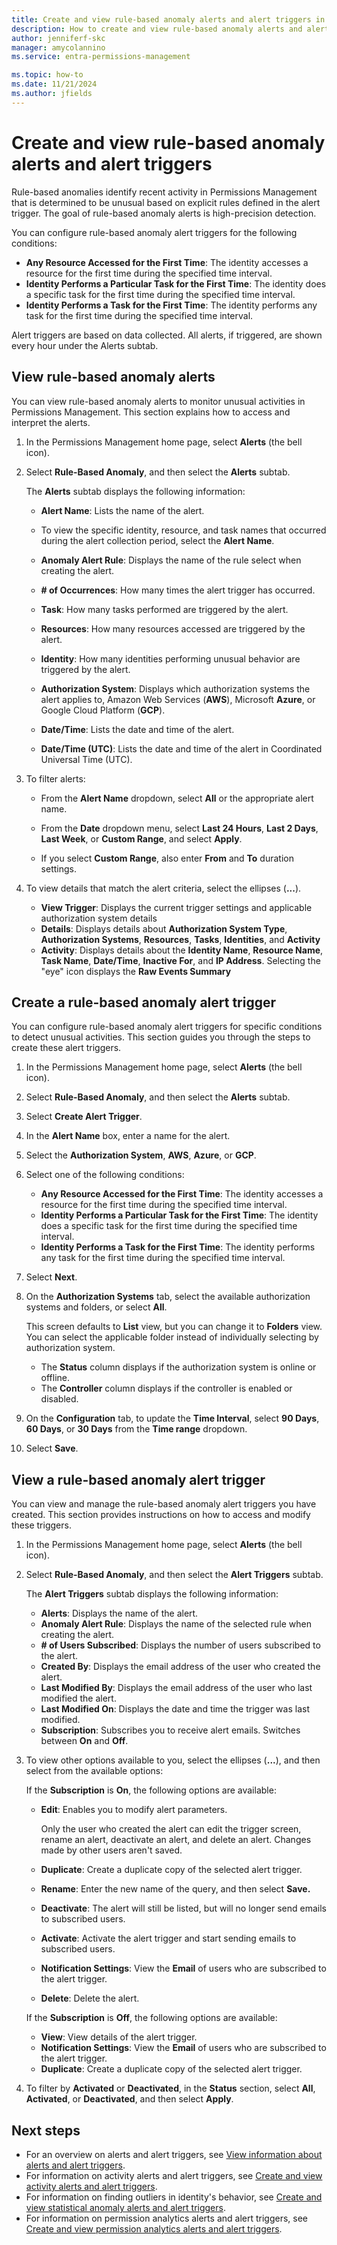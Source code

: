 ```yaml
---
title: Create and view rule-based anomaly alerts and alert triggers in Permissions Management
description: How to create and view rule-based anomaly alerts and alert triggers in Permissions Management.
author: jenniferf-skc
manager: amycolannino
ms.service: entra-permissions-management

ms.topic: how-to
ms.date: 11/21/2024
ms.author: jfields
---
```


# Create and view rule-based anomaly alerts and alert triggers

Rule-based anomalies identify recent activity in Permissions Management that is determined to be unusual based on explicit rules defined in the alert trigger. The goal of rule-based anomaly alerts is high-precision detection.

You can configure rule-based anomaly alert triggers for the following conditions:
- **Any Resource Accessed for the First Time**: The identity accesses a resource for the first time during the specified time interval.
- **Identity Performs a Particular Task for the First Time**: The identity does a specific task for the first time during the specified time interval.
- **Identity Performs a Task for the First Time**: The identity performs any task for the first time during the specified time interval.

Alert triggers are based on data collected. All alerts, if triggered, are shown every hour under the Alerts subtab.

## View rule-based anomaly alerts
You can view rule-based anomaly alerts to monitor unusual activities in Permissions Management. This section explains how to access and interpret the alerts.

1. In the Permissions Management home page, select **Alerts** (the bell icon).
1. Select **Rule-Based Anomaly**, and then select the **Alerts** subtab.

    The **Alerts** subtab displays the following information:

      - **Alert Name**: Lists the name of the alert.

      - To view the specific identity, resource, and task names that occurred during the alert collection period, select the **Alert Name**.

      - **Anomaly Alert Rule**: Displays the name of the rule select when creating the alert.
      - **# of Occurrences**: How many times the alert trigger has occurred.
      - **Task**: How many tasks performed are triggered by the alert.
      - **Resources**: How many resources accessed are triggered by the alert.
      - **Identity**: How many identities performing unusual behavior are triggered by the alert.
      - **Authorization System**: Displays which authorization systems the alert applies to, Amazon Web Services (**AWS**), Microsoft **Azure**, or Google Cloud Platform (**GCP**).
      - **Date/Time**: Lists the date and time of the alert.
      - **Date/Time (UTC)**: Lists the date and time of the alert in Coordinated Universal Time (UTC).


1. To filter alerts:

    - From the **Alert Name** dropdown, select **All** or the appropriate alert name.
    - From the **Date** dropdown menu, select **Last 24 Hours**, **Last 2 Days**, **Last Week**, or **Custom Range**, and select **Apply**.

     - If you select **Custom Range**, also enter **From** and **To** duration settings.
1. To view details that match the alert criteria, select the ellipses (**...**).

     - **View Trigger**: Displays the current trigger settings and applicable authorization system details
     - **Details**: Displays details about **Authorization System Type**, **Authorization Systems**, **Resources**, **Tasks**, **Identities**, and **Activity**
     - **Activity**: Displays details about the **Identity Name**, **Resource Name**, **Task Name**, **Date/Time**, **Inactive For**, and **IP Address**. Selecting the "eye" icon displays the **Raw Events Summary**

## Create a rule-based anomaly alert trigger
You can configure rule-based anomaly alert triggers for specific conditions to detect unusual activities. This section guides you through the steps to create these alert triggers.

1. In the Permissions Management home page, select **Alerts** (the bell icon).
1. Select **Rule-Based Anomaly**, and then select the **Alerts** subtab.
1. Select **Create Alert Trigger**.

1. In the **Alert Name** box, enter a name for the alert.
1. Select the **Authorization System**, **AWS**, **Azure**, or **GCP**.
1. Select one of the following conditions:
      - **Any Resource Accessed for the First Time**: The identity accesses a resource for the first time during the specified time interval.
      - **Identity Performs a Particular Task for the First Time**: The identity does a specific task for the first time during the specified time interval.
      - **Identity Performs a Task for the First Time**: The identity performs any task for the first time during the specified time interval.
1. Select **Next**.
1. On the **Authorization Systems** tab, select the available authorization systems and folders, or select **All**.

    This screen defaults to **List** view, but you can change it to **Folders** view. You can select the applicable folder instead of individually selecting by authorization system.

      - The **Status** column displays if the authorization system is online or offline.
      - The **Controller** column displays if the controller is enabled or disabled.

1. On the **Configuration** tab, to update the **Time Interval**, select **90 Days**, **60 Days**, or **30 Days** from the **Time range** dropdown.
1. Select **Save**.

## View a rule-based anomaly alert trigger
You can view and manage the rule-based anomaly alert triggers you have created. This section provides instructions on how to access and modify these triggers.

1. In the Permissions Management home page, select **Alerts** (the bell icon).
1. Select **Rule-Based Anomaly**, and then select the **Alert Triggers** subtab.

    The **Alert Triggers** subtab displays the following information:

      - **Alerts**: Displays the name of the alert.
      - **Anomaly Alert Rule**: Displays the name of the selected rule when creating the alert.
      - **# of Users Subscribed**: Displays the number of users subscribed to the alert.
      - **Created By**: Displays the email address of the user who created the alert.
      - **Last Modified By**: Displays the email address of the user who last modified the alert.
      - **Last Modified On**: Displays the date and time the trigger was last modified.
      - **Subscription**: Subscribes you to receive alert emails. Switches between **On** and **Off**.

1. To view other options available to you, select the ellipses (**...**), and then select from the available options:

    If the **Subscription** is **On**, the following options are available:

    - **Edit**: Enables you to modify alert parameters.

       Only the user who created the alert can edit the trigger screen, rename an alert, deactivate an alert, and delete an alert. Changes made by other users aren't saved.

    - **Duplicate**: Create a duplicate copy of the selected alert trigger.
    - **Rename**: Enter the new name of the query, and then select **Save.**
    - **Deactivate**: The alert will still be listed, but will no longer send emails to subscribed users.
    - **Activate**: Activate the alert trigger and start sending emails to subscribed users.
    - **Notification Settings**: View the **Email** of users who are subscribed to the alert trigger.
    - **Delete**: Delete the alert.

    If the **Subscription** is **Off**, the following options are available:
    - **View**: View  details of the alert trigger.
    - **Notification Settings**: View the **Email** of users who are subscribed to the alert trigger.
    - **Duplicate**: Create a duplicate copy of the selected alert trigger.

1. To filter by **Activated** or **Deactivated**, in the **Status** section, select **All**, **Activated**, or **Deactivated**, and then select **Apply**.



## Next steps

- For an overview on alerts and alert triggers, see [View information about alerts and alert triggers](ui-triggers.md).
- For information on activity alerts and alert triggers, see [Create and view activity alerts and alert triggers](how-to-create-alert-trigger.md).
- For information on finding outliers in identity's behavior, see [Create and view statistical anomaly alerts and alert triggers](product-statistical-anomalies.md).
- For information on permission analytics alerts and alert triggers, see [Create and view permission analytics alerts and alert triggers](product-permission-analytics.md).
